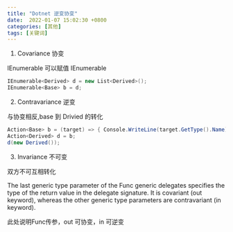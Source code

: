 ```yaml
---
title: "Dotnet 逆变协变"
date:  2022-01-07 15:02:30 +0800
categories: [其他]
tags: [关键词]
---
```


1. Covariance 协变

  IEnumerable<Derived> 可以赋值 IEnumerable<Base>

  ```csharp
  IEnumerable<Derived> d = new List<Derived>();
  IEnumerable<Base> b = d;
  ```
2. Contravariance 逆变

  与协变相反,base 到 Drivied 的转化

  ```csharp
  Action<Base> b = (target) => { Console.WriteLine(target.GetType().Name); };
  Action<Derived> d = b;
  d(new Derived());
  ```

3. Invariance 不可变

  双方不可互相转化


The last generic type parameter of the Func generic delegates specifies the type of the return value in the delegate signature. It is covariant (out keyword), whereas the other generic type parameters are contravariant (in keyword).

此处说明Func传参，out 可协变，in 可逆变
